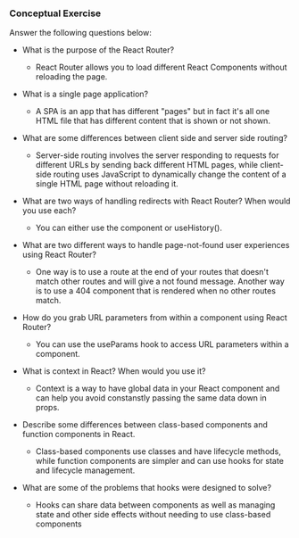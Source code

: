 ### Conceptual Exercise

Answer the following questions below:

- What is the purpose of the React Router?
  - React Router allows you to load different React Components without reloading the page.

- What is a single page application?
  - A SPA is an app that has different "pages" but in fact it's all one HTML file that has different content that is shown or not shown.

- What are some differences between client side and server side routing?
  - Server-side routing involves the server responding to requests for different URLs by sending back different HTML pages, while client-side routing uses JavaScript to dynamically change the content of a single HTML page without reloading it.

- What are two ways of handling redirects with React Router? When would you use each?
  - You can either use the <Redirect> component or useHistory().

- What are two different ways to handle page-not-found user experiences using React Router? 
  - One way is to use a route at the end of your routes that doesn't match other routes and will give a not found message. Another way is to use a 404 component that is rendered when no other routes match.

- How do you grab URL parameters from within a component using React Router?
  - You can use the useParams hook to access URL parameters within a component.

- What is context in React? When would you use it?
  - Context is a way to have global data in your React component and can help you avoid constanstly passing the same data down in props.

- Describe some differences between class-based components and function
  components in React.
  - Class-based components use classes and have lifecycle methods, while function components are simpler and can use hooks for state and lifecycle management.

- What are some of the problems that hooks were designed to solve?
  - Hooks can share data between components as well as managing state and other side effects without needing to use class-based components